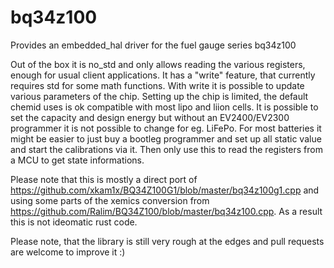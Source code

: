 # bq34z100
Provides an embedded_hal driver for the fuel gauge series bq34z100

Out of the box it is no_std and only allows reading the various registers, enough for usual client applications.
It has a "write" feature, that currently requires std for some math functions. With write it is possible to update various parameters of the chip.
Setting up the chip is limited, the default chemid uses is ok compatible with most lipo and liion cells. It is possible to set the capacity and design energy but without an EV2400/EV2300 programmer it is not possible to change for eg. LiFePo. For most batteries it might be easier to just buy a bootleg programmer and set up all static value and start the calibrations via it. Then only use this to read the registers from a MCU to get state informations.

Please note that this is mostly a direct port of https://github.com/xkam1x/BQ34Z100G1/blob/master/bq34z100g1.cpp and using some parts of the xemics conversion from https://github.com/Ralim/BQ34Z100/blob/master/bq34z100.cpp. As a result this is not ideomatic rust code.

Please note, that the library is still very rough at the edges and pull requests are welcome to improve it :)